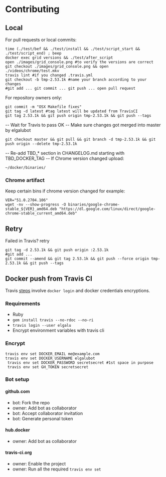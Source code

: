 # Contributing

## Local
For pull requests or local commits:

    time (./test/bef && ./test/install && ./test/script_start && ./test/script_end) ; beep
    docker exec grid versions && ./test/after_script
    open ./images/grid_console.png #to verify the versions are correct
    git checkout ./images/grid_console.png && open ./videos/chrome/test.mkv
    travis lint #if you changed .travis.yml
    git checkout -b tmp-2.53.1k #name your branch according to your changes
    #git add ... git commit ... git push ... open pull request

For repository owners only:

    git commit -m "OSX Makefile fixes"
    git tag -d latest #tag latest will be updated from TravisCI
    git tag 2.53.1k && git push origin tmp-2.53.1k && git push --tags

-- Wait for Travis to pass OK
-- Make sure changes got merged into master by elgalubot

    git checkout master && git pull && git branch -d tmp-2.53.1k && git push origin --delete tmp-2.53.1k

-- Re-add TBD_* section in CHANGELOG.md starting with TBD_DOCKER_TAG
-- If Chrome version changed upload:

    ~/docker/binaries/

### Chrome artifact
Keep certain bins if chrome version changed for example:

    VER="51.0.2704.106"
    wget -nv --show-progress -O binaries/google-chrome-stable_${VER}_amd64.deb "https://dl.google.com/linux/direct/google-chrome-stable_current_amd64.deb"

## Retry
Failed in Travis? retry

    git tag -d 2.53.1k && git push origin :2.53.1k
    #git add ...
    git commit --amend && git tag 2.53.1k && git push --force origin tmp-2.53.1k && git push --tags

## Docker push from Travis CI
Travis [steps](https://docs.travis-ci.com/user/docker/#Pushing-a-Docker-Image-to-a-Registry) involve `docker login` and docker credentials encryptions.

### Requirements

* Ruby
* `gem install travis --no-rdoc --no-ri`
* `travis login --user elgalu`
* Encrypt environment variables with travis cli

### Encrypt
    travis env set DOCKER_EMAIL me@example.com
    travis env set DOCKER_USERNAME elgalubot
     travis env set DOCKER_PASSWORD secretsecret #1st space in purpose
     travis env set GH_TOKEN secretsecret

### Bot setup
#### github.com
- bot: Fork the repo
- owner: Add bot as collaborator
- bot: Accept collaborator invitation
- bot: Generate personal token

#### hub.docker
- owner: Add bot as collaborator

#### travis-ci.org
- owner: Enable the project
- owner: Run all the required `travis env set`
